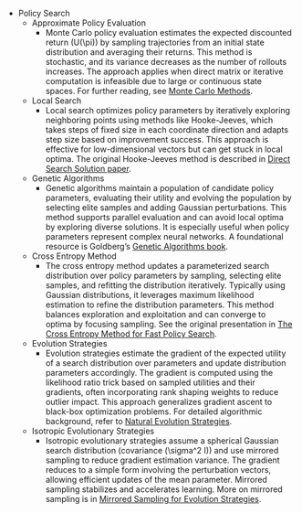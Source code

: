 - Policy Search
  - Approximate Policy Evaluation
    - Monte Carlo policy evaluation estimates the expected discounted return \(U(\pi)\) by sampling trajectories from an initial state distribution and averaging their returns. This method is stochastic, and its variance decreases as the number of rollouts increases. The approach applies when direct matrix or iterative computation is infeasible due to large or continuous state spaces. For further reading, see [Monte Carlo Methods](https://web.stanford.edu/class/cs221/lecture_notes/lecture10.pdf).
  - Local Search
    - Local search optimizes policy parameters by iteratively exploring neighboring points using methods like Hooke-Jeeves, which takes steps of fixed size in each coordinate direction and adapts step size based on improvement success. This approach is effective for low-dimensional vectors but can get stuck in local optima. The original Hooke-Jeeves method is described in [Direct Search Solution paper](https://dl.acm.org/doi/10.1145/321062.321069).
  - Genetic Algorithms
    - Genetic algorithms maintain a population of candidate policy parameters, evaluating their utility and evolving the population by selecting elite samples and adding Gaussian perturbations. This method supports parallel evaluation and can avoid local optima by exploring diverse solutions. It is especially useful when policy parameters represent complex neural networks. A foundational resource is Goldberg’s [Genetic Algorithms book](https://mitpress.mit.edu/books/genetic-algorithms-search-optimization-and-machine-learning).
  - Cross Entropy Method
    - The cross entropy method updates a parameterized search distribution over policy parameters by sampling, selecting elite samples, and refitting the distribution iteratively. Typically using Gaussian distributions, it leverages maximum likelihood estimation to refine the distribution parameters. This method balances exploration and exploitation and can converge to optima by focusing sampling. See the original presentation in [The Cross Entropy Method for Fast Policy Search](https://icml.cc/Conferences/2003/proceedings/papers/281.pdf).
  - Evolution Strategies
    - Evolution strategies estimate the gradient of the expected utility of a search distribution over parameters and update distribution parameters accordingly. The gradient is computed using the likelihood ratio trick based on sampled utilities and their gradients, often incorporating rank shaping weights to reduce outlier impact. This approach generalizes gradient ascent to black-box optimization problems. For detailed algorithmic background, refer to [Natural Evolution Strategies](http://jmlr.org/papers/volume15/wierstra14a/wierstra14a.pdf).
  - Isotropic Evolutionary Strategies
    - Isotropic evolutionary strategies assume a spherical Gaussian search distribution (covariance \(\sigma^2 I\)) and use mirrored sampling to reduce gradient estimation variance. The gradient reduces to a simple form involving the perturbation vectors, allowing efficient updates of the mean parameter. Mirrored sampling stabilizes and accelerates learning. More on mirrored sampling is in [Mirrored Sampling for Evolution Strategies](https://link.springer.com/chapter/10.1007/978-3-642-15844-5_64).

